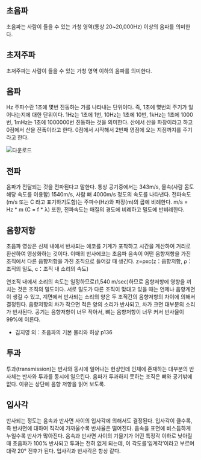## 초음파
초음파는 사람이 들을 수 있는 가청 영역(통상 20~20,000Hz) 이상의 음파를 의미한다. 

## 초저주파
초저주파는 사람이 들을 수 있는 가청 영역 이하의 음파를 의미한다.

## 음파
Hz 주파수란 1초에 몇번 진동하는 가를 나타내는 단위이다. 즉, 1초에 몇번의 주기가 일어나는지에 대한 단위이다.
1Hz는 1초에 1번, 10Hz는 1초에 10번, 1kHz는 1초에 1000번, 1mHz는 1초에 1000000번 진동하는 것을 의미한다.
산에서 산을 파장이라고 하고 0점에서 산을 진폭이라고 한다.
0점에서 시작해서 2번째 영점에 오는 지점까지를 주기라고 한다.

![다운로드](https://user-images.githubusercontent.com/17943248/177662717-63c58f51-d022-487e-8682-a20157c34fd5.png)

## 전파
음파가 전달되는 것을 전파된다고 말한다. 통상 공기중에서는 343m/s, 물속(사람 몸도 해당 속도를 이용함) 1540m/s, 사람 뼈 4000m/s 정도의 속도를 나타낸다.
전파속도(m/s 또는 C 라고 표기하기도함)는 주파수(Hz)와 파장(m)의 곱에 비례한다. m/s = Hz * m (C = f * λ)
또한, 전파속도는 매질의 경도에 비례하고 밀도에 반비례한다. 

## 음향저항
초음파 영상은 신체 내에서 반사되는 에코를 기계가 포착하고 시간을 계산하여 거리로 환산하여 영상화하는 것이다.
이때의 반사에코는 초음파 음속이 어떤 음향저항을 가진 조직에서 다른 음향저항을 가진 조직으로 들어갈 때 생긴다.
z=ρxc(z：음향저항, ρ：조직의 밀도, c：조직 내 소리의 속도)

연조직 내에서 소리의 속도는 일정하므로(1,540 m/sec)하므로 음향저항에 영향을 끼치는 것은 조직의 밀도이다.
서로 밀도가 다른 조직이 맞대고 있을 때는 언제나 음향계면이 생길 수 있고, 계면에서 반사되는 소리의 양은 
두 조직간의 음향저항의 차이에 의해서 결정된다. 음향저항의 차가 작으면 적은 양의 소리가 반사되고,
차가 크면 대부분의 소리가 반사된다. 공기는 음향저항이 너무 작아서, 뼈는 음향저항이 너무 커서 반사율이 99%에 이른다.

- 김지영 외：초음파의 기본 물리와 허상 p136

## 투과
투과(transmission)는 반사와 동시에 일어나는 현상인데 인체에 존재하는 대부분의 반사체는 반사와 투과를 동시에 일으킨다. 
음파가 투과하지 못하는 조직은 뼈와 공기밖에 없다. 이유는 상단에 음향 저항을 읽어 보도록.

## 입사각
반사되는 정도는 음속과 반사면 사이의 입사각에 의해서도 결정된다. 
입사각이 클수록, 즉 반사면에 대하여 직각에 가까울수록 반사율은 떨어진다. 
음속을 표면에 비스듬하게 누일수록 반사가 많아진다.
음속과 반사면 사이의 기울기가 어떤 특정각 이하로 낮아질 때 초음파가 100% 반사되고 투과는 전혀 없게 되는데,
이 각도를‘임계각’이라고 부르며 대략 20° 전후가 된다. 
입사각과 반사각은 항상 같다.
